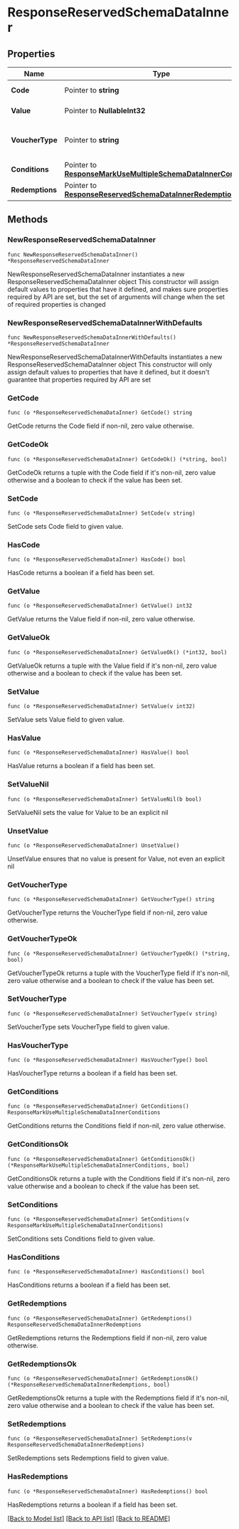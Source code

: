 # ResponseReservedSchemaDataInner

## Properties

Name | Type | Description | Notes
------------ | ------------- | ------------- | -------------
**Code** | Pointer to **string** | Voucher code | [optional] 
**Value** | Pointer to **NullableInt32** | Value of voucher | [optional] 
**VoucherType** | Pointer to **string** | Voucher type, standard or conditional | [optional] 
**Conditions** | Pointer to [**ResponseMarkUseMultipleSchemaDataInnerConditions**](ResponseMarkUseMultipleSchemaDataInnerConditions.md) |  | [optional] 
**Redemptions** | Pointer to [**ResponseReservedSchemaDataInnerRedemptions**](ResponseReservedSchemaDataInnerRedemptions.md) |  | [optional] 

## Methods

### NewResponseReservedSchemaDataInner

`func NewResponseReservedSchemaDataInner() *ResponseReservedSchemaDataInner`

NewResponseReservedSchemaDataInner instantiates a new ResponseReservedSchemaDataInner object
This constructor will assign default values to properties that have it defined,
and makes sure properties required by API are set, but the set of arguments
will change when the set of required properties is changed

### NewResponseReservedSchemaDataInnerWithDefaults

`func NewResponseReservedSchemaDataInnerWithDefaults() *ResponseReservedSchemaDataInner`

NewResponseReservedSchemaDataInnerWithDefaults instantiates a new ResponseReservedSchemaDataInner object
This constructor will only assign default values to properties that have it defined,
but it doesn't guarantee that properties required by API are set

### GetCode

`func (o *ResponseReservedSchemaDataInner) GetCode() string`

GetCode returns the Code field if non-nil, zero value otherwise.

### GetCodeOk

`func (o *ResponseReservedSchemaDataInner) GetCodeOk() (*string, bool)`

GetCodeOk returns a tuple with the Code field if it's non-nil, zero value otherwise
and a boolean to check if the value has been set.

### SetCode

`func (o *ResponseReservedSchemaDataInner) SetCode(v string)`

SetCode sets Code field to given value.

### HasCode

`func (o *ResponseReservedSchemaDataInner) HasCode() bool`

HasCode returns a boolean if a field has been set.

### GetValue

`func (o *ResponseReservedSchemaDataInner) GetValue() int32`

GetValue returns the Value field if non-nil, zero value otherwise.

### GetValueOk

`func (o *ResponseReservedSchemaDataInner) GetValueOk() (*int32, bool)`

GetValueOk returns a tuple with the Value field if it's non-nil, zero value otherwise
and a boolean to check if the value has been set.

### SetValue

`func (o *ResponseReservedSchemaDataInner) SetValue(v int32)`

SetValue sets Value field to given value.

### HasValue

`func (o *ResponseReservedSchemaDataInner) HasValue() bool`

HasValue returns a boolean if a field has been set.

### SetValueNil

`func (o *ResponseReservedSchemaDataInner) SetValueNil(b bool)`

 SetValueNil sets the value for Value to be an explicit nil

### UnsetValue
`func (o *ResponseReservedSchemaDataInner) UnsetValue()`

UnsetValue ensures that no value is present for Value, not even an explicit nil
### GetVoucherType

`func (o *ResponseReservedSchemaDataInner) GetVoucherType() string`

GetVoucherType returns the VoucherType field if non-nil, zero value otherwise.

### GetVoucherTypeOk

`func (o *ResponseReservedSchemaDataInner) GetVoucherTypeOk() (*string, bool)`

GetVoucherTypeOk returns a tuple with the VoucherType field if it's non-nil, zero value otherwise
and a boolean to check if the value has been set.

### SetVoucherType

`func (o *ResponseReservedSchemaDataInner) SetVoucherType(v string)`

SetVoucherType sets VoucherType field to given value.

### HasVoucherType

`func (o *ResponseReservedSchemaDataInner) HasVoucherType() bool`

HasVoucherType returns a boolean if a field has been set.

### GetConditions

`func (o *ResponseReservedSchemaDataInner) GetConditions() ResponseMarkUseMultipleSchemaDataInnerConditions`

GetConditions returns the Conditions field if non-nil, zero value otherwise.

### GetConditionsOk

`func (o *ResponseReservedSchemaDataInner) GetConditionsOk() (*ResponseMarkUseMultipleSchemaDataInnerConditions, bool)`

GetConditionsOk returns a tuple with the Conditions field if it's non-nil, zero value otherwise
and a boolean to check if the value has been set.

### SetConditions

`func (o *ResponseReservedSchemaDataInner) SetConditions(v ResponseMarkUseMultipleSchemaDataInnerConditions)`

SetConditions sets Conditions field to given value.

### HasConditions

`func (o *ResponseReservedSchemaDataInner) HasConditions() bool`

HasConditions returns a boolean if a field has been set.

### GetRedemptions

`func (o *ResponseReservedSchemaDataInner) GetRedemptions() ResponseReservedSchemaDataInnerRedemptions`

GetRedemptions returns the Redemptions field if non-nil, zero value otherwise.

### GetRedemptionsOk

`func (o *ResponseReservedSchemaDataInner) GetRedemptionsOk() (*ResponseReservedSchemaDataInnerRedemptions, bool)`

GetRedemptionsOk returns a tuple with the Redemptions field if it's non-nil, zero value otherwise
and a boolean to check if the value has been set.

### SetRedemptions

`func (o *ResponseReservedSchemaDataInner) SetRedemptions(v ResponseReservedSchemaDataInnerRedemptions)`

SetRedemptions sets Redemptions field to given value.

### HasRedemptions

`func (o *ResponseReservedSchemaDataInner) HasRedemptions() bool`

HasRedemptions returns a boolean if a field has been set.


[[Back to Model list]](../README.md#documentation-for-models) [[Back to API list]](../README.md#documentation-for-api-endpoints) [[Back to README]](../README.md)


